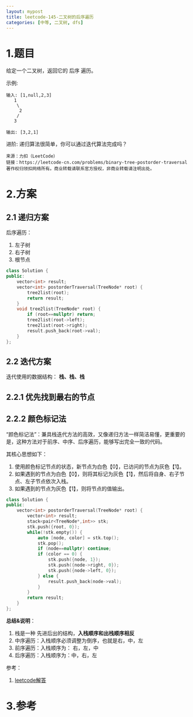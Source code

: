 ```yaml
---
layout: mypost
title: leetcode-145-二叉树的后序遍历
categories: [中等, 二叉树, dfs]
---
```

# 1.题目
给定一个二叉树，返回它的 后序 遍历。

示例:
```
输入: [1,null,2,3]  
   1
    \
     2
    /
   3

输出: [3,2,1]
```
进阶: 递归算法很简单，你可以通过迭代算法完成吗？
```
来源：力扣（LeetCode）
链接：https://leetcode-cn.com/problems/binary-tree-postorder-traversal
著作权归领扣网络所有。商业转载请联系官方授权，非商业转载请注明出处。
```
# 2.方案
## 2.1 递归方案

后序遍历：
1. 左子树
2. 右子树
3. 根节点

```cpp
class Solution {
public:
    vector<int> result;
    vector<int> postorderTraversal(TreeNode* root) {
        tree2list(root);
        return result;
    }
    void tree2list(TreeNode* root) {
        if (root==nullptr) return;
        tree2list(root->left);
        tree2list(root->right);
        result.push_back(root->val);
    }
};
```
## 2.2 迭代方案
迭代使用的数据结构： **栈、栈、栈**

## 2.2.1 优先找到最右的节点

## 2.2.2 颜色标记法

“颜色标记法”：兼具栈迭代方法的高效，又像递归方法一样简洁易懂，更重要的是，这种方法对于前序、中序、后序遍历，能够写出完全一致的代码。

其核心思想如下：

1. 使用颜色标记节点的状态，新节点为白色【0】，已访问的节点为灰色【1】。
2. 如果遇到的节点为白色【0】，则将其标记为灰色【1】，然后将自身、右子节点、左子节点依次入栈。
3. 如果遇到的节点为灰色【1】，则将节点的值输出。

```cpp
class Solution {
public:
    vector<int> postorderTraversal(TreeNode* root) {
        vector<int> result;
        stack<pair<TreeNode*,int>> stk;
        stk.push({root, 0});
        while(!stk.empty()) {
            auto [node, color] = stk.top();
            stk.pop();
            if (node==nullptr) continue;
            if (color == 0) {
                stk.push({node, 1});
                stk.push({node->right, 0});
                stk.push({node->left, 0});
            } else {
                result.push_back(node->val);
            }
        }
        return result;
    }
};
```
**总结&说明**：

1. 栈是一种 先进后出的结构，**入栈顺序和出栈顺序相反**
2. 中序遍历：入栈顺序必须调整为倒序，也就是右，中，左
3. 前序遍历：入栈顺序为： 右，左，中
4. 后序遍历：入栈顺序为：中，右，左

参考：
1. [leetcode解答](https://leetcode-cn.com/problems/binary-tree-inorder-traversal/solution/yan-se-biao-ji-fa-yi-chong-tong-yong-qie-jian-ming/)

# 3.参考
